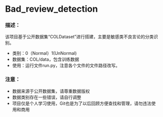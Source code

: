 # Bad_review_detection
### 描述：
该项目基于公开数据集“COLDataset”进行搭建，主要是敏感类不良言论的分类识别。
- 类别：0（Normal）1(UnNormal)
- 数据集：COL/data，包含训练数据
- 使用：运行文件run.py，注意各个文件的文件路径改写。
### 注意：
- 数据来源于公开数据集，请尊重数据版权
- 数据类别存在一些错误，请自行调整
- 项目仅是个人学习使用，Git也是为了以后回顾方便查找和管理，请勿违法使用和商用

